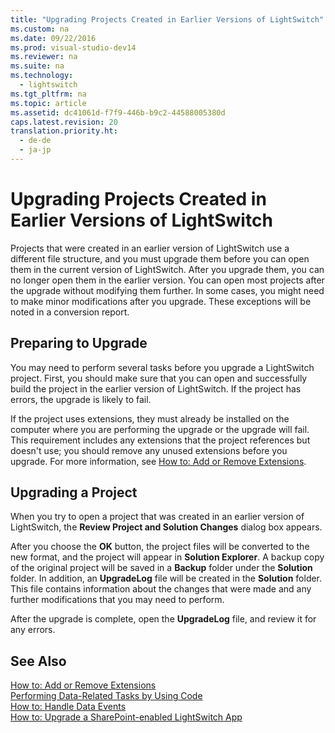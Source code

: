 ```yaml
---
title: "Upgrading Projects Created in Earlier Versions of LightSwitch"
ms.custom: na
ms.date: 09/22/2016
ms.prod: visual-studio-dev14
ms.reviewer: na
ms.suite: na
ms.technology: 
  - lightswitch
ms.tgt_pltfrm: na
ms.topic: article
ms.assetid: dc41061d-f7f9-446b-b9c2-44588005380d
caps.latest.revision: 20
translation.priority.ht: 
  - de-de
  - ja-jp
---
```

# Upgrading Projects Created in Earlier Versions of LightSwitch
Projects that were created in an earlier version of LightSwitch use a different file structure, and you must upgrade them before you can open them in the current version of LightSwitch. After you upgrade them, you can no longer open them in the earlier version. You can open most projects after the upgrade without modifying them further. In some cases, you might need to make minor modifications after you upgrade. These exceptions will be noted in a conversion report.  
  
## Preparing to Upgrade  
 You may need to perform several tasks before you upgrade a LightSwitch project. First, you should make sure that you can open and successfully build the project in the earlier version of LightSwitch. If the project has errors, the upgrade is likely to fail.  
  
 If the project uses extensions, they must already be installed on the computer where you are performing the upgrade or the upgrade will fail. This requirement includes any extensions that the project references but doesn't use; you should remove any unused extensions before you upgrade. For more information, see [How to: Add or Remove Extensions](../vs140/how-to--add-or-remove-extensions.md).  
  
## Upgrading a Project  
 When you try to open a project that was created in an earlier version of LightSwitch, the **Review Project and Solution Changes** dialog box appears.  
  
 After you choose the **OK** button, the project files will be converted to the new format, and the project will appear in **Solution Explorer**. A backup copy of the original project will be saved in a **Backup** folder under the **Solution** folder. In addition, an **UpgradeLog** file will be created in the **Solution** folder. This file contains information about the changes that were made and any further modifications that you may need to perform.  
  
 After the upgrade is complete, open the **UpgradeLog** file, and review it for any errors.  
  
## See Also  
 [How to: Add or Remove Extensions](../vs140/how-to--add-or-remove-extensions.md)   
 [Performing Data-Related Tasks by Using Code](../vs140/performing-data-related-tasks-by-using-code.md)   
 [How to: Handle Data Events](../vs140/how-to--handle-data-events.md)   
 [How to: Upgrade a SharePoint-enabled LightSwitch App](../vs140/how-to--upgrade-a-sharepoint-enabled-lightswitch-app.md)